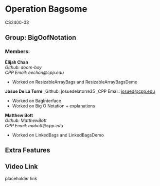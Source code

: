 # Operation Bagsome
CS2400-03

## Group: BigOofNotation

### Members:
**Elijah Chan**  
_Github: doom-boy_  
_CPP Email: eechan@cpp.edu_  
* Worked on ResizableArrayBags and ResizableArrayBagsDemo

**Josue De La Torre**
_Github: josuedelatorre35
_CPP Email: josued@cpp.edu 
* Worked on BagInterface
* Worked on Big O Notation + explanations

**Matthew Bott**  
_Github: MatthewBott_  
_CPP Email: mabott@cpp.edu_  
* Worked on LinkedBags and LinkedBagsDemo

## Extra Features

## Video Link

placeholder link
